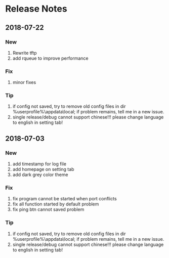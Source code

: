 # Release Notes

## 2018-07-22
### New
1. Rewrite tftp 
2. add rqueue to improve performance
### Fix
1. minor fixes
### Tip
1. if config not saved, try to remove old config files in dir %userprofile%\appdata\local; if problem remains, tell me in a new issue.
2. single release/debug cannot support chinese!!! please change language to english in setting tab!

## 2018-07-03
### New
1. add timestamp for log file
2. add homepage on setting tab
3. add dark grey color theme
### Fix
1. fix program cannot be started when port conflicts
2. fix all function started by default problem
3. fix ping btn cannot saved problem
### Tip
1. if config not saved, try to remove old config files in dir %userprofile%\appdata\local; if problem remains, tell me in a new issue.
2. single release/debug cannot support chinese!!! please change language to english in setting tab!
